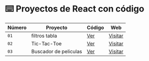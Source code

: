 # ⌨️ Proyectos de React con código

| Número | Proyecto              | Código                     | Web                                                |
| ------ | --------------------- | -------------------------- | -------------------------------------------------- |
| `01`   | filtros tabla         | [Ver](tabla-filtros/)      | [Visitar](https://tabla-filtros-drubio.surge.sh)   |
| `02`   | Tic-Tac-Toe           | [Ver](tic-tac-toe/)        | [Visitar](https://tictactoe-react-drubio.surge.sh) |
| `03`   | Buscador de peliculas | [Ver](buscador-peliculas/) | [Visitar](https://tictactoe-react-drubio.surge.sh) |
